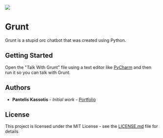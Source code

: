 ![](https://i.imgur.com/D9mWkx1.png)

# Grunt
Grunt is a stupid orc chatbot that was created using Python.
 

## Getting Started
Open the "Talk With Grunt" file using a text editor like [PyCharm](https://www.jetbrains.com/pycharm/download) and then run it so you can talk with Grunt.

## Authors

* **Pantelis Kassotis** - *Initial work* - [Portfolio](hhttps://panteliskassotis.com/)

## License

This project is licensed under the MIT License - see the [LICENSE.md](LICENSE.md) file for details
